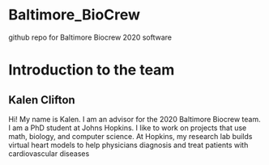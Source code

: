 # Baltimore_BioCrew
github repo for Baltimore Biocrew 2020 software

# Introduction to the team

## Kalen Clifton
Hi! My name is Kalen. I am an advisor for the 2020 Baltimore Biocrew team. I am a PhD student at Johns Hopkins. I like to work on projects that use math, biology, and computer science. At Hopkins, my research lab builds virtual heart models to help physicians diagnosis and treat patients with cardiovascular diseases
